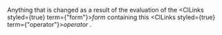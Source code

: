  



Anything that is changed as a result of the evaluation of the <ClLinks styled={true} term={"form"}><i>form</i></ClLinks> containing this <ClLinks styled={true} term={"operator"}><i>operator</i></ClLinks> . 



